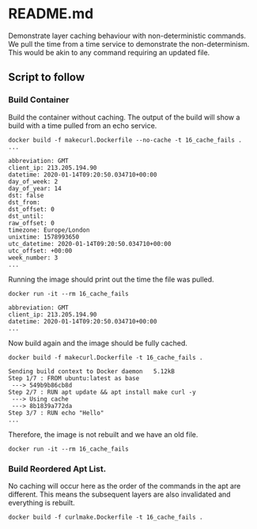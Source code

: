 # README.md
Demonstrate layer caching behaviour with non-deterministic commands.
We pull the time from a time service to demonstrate the non-determinism. This would be akin to any command requiring an updated file. 

## Script to follow
### Build Container
Build the container without caching.  The output of the build will show a build with a time pulled from an echo service.  
```
docker build -f makecurl.Dockerfile --no-cache -t 16_cache_fails . 
...

abbreviation: GMT
client_ip: 213.205.194.90
datetime: 2020-01-14T09:20:50.034710+00:00
day_of_week: 2
day_of_year: 14
dst: false
dst_from: 
dst_offset: 0
dst_until: 
raw_offset: 0
timezone: Europe/London
unixtime: 1578993650
utc_datetime: 2020-01-14T09:20:50.034710+00:00
utc_offset: +00:00
week_number: 3
...
```

Running the image should print out the time the file was pulled. 
```
docker run -it --rm 16_cache_fails

abbreviation: GMT
client_ip: 213.205.194.90
datetime: 2020-01-14T09:20:50.034710+00:00
...
```

Now build again and the image should be fully cached.  
```
docker build -f makecurl.Dockerfile -t 16_cache_fails .

Sending build context to Docker daemon   5.12kB
Step 1/7 : FROM ubuntu:latest as base
 ---> 549b9b86cb8d
Step 2/7 : RUN apt update && apt install make curl -y
 ---> Using cache
 ---> 8b1839a772da
Step 3/7 : RUN echo "Hello"
...
```

Therefore, the image is not rebuilt and we have an old file.
```
docker run -it --rm 16_cache_fails
```

### Build Reordered Apt List.
No caching will occur here as the order of the commands in the apt are different. 
This means the subsequent layers are also invalidated and everything is rebuilt.  
```
docker build -f curlmake.Dockerfile -t 16_cache_fails .
```
